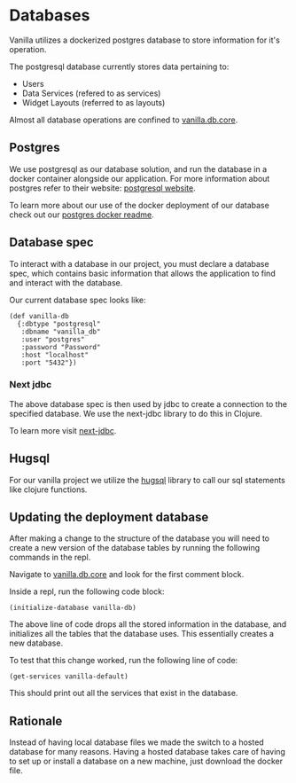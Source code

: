 # Databases

Vanilla utilizes a dockerized postgres database to store information for it's operation.

The postgresql database currently stores data pertaining to:
 - Users
 - Data Services (refered to as services)
 - Widget Layouts (referred to as layouts)


Almost all database operations are confined to 
[vanilla.db.core](../src/clj/vanilla/db/core.clj).



## Postgres

We use postgresql as our database solution, and run the database in a docker container
alongside our application. For more information about postgres refer to their website:
[postgresql website](https://www.postgresql.org/).

To learn more about our use of the docker deployment of our database check out our
[postgres docker readme](postgres-docker-db.md). 


## Database spec

To interact with a database in our project, you must declare a database spec, which 
contains basic information that allows the application to find and interact with the
database.

Our current database spec looks like:

```
(def vanilla-db
  {:dbtype "postgresql"
   :dbname "vanilla_db"
   :user "postgres"
   :password "Password"
   :host "localhost"
   :port "5432"})
```  

### Next jdbc

The above database spec is then used by jdbc to create a connection to the specified 
database. We use the next-jdbc library to do this in Clojure. 

To learn more visit 
[next-jdbc](https://github.com/seancorfield/next-jdbc).




## Hugsql

For our vanilla project we utilize the [hugsql](https://www.hugsql.org) library to 
call our sql statements like clojure functions. 






## Updating the deployment database

After making a change to the structure of the database you will need to 
create a new version of the database tables by running
the following commands in the repl.

Navigate to 
[vanilla.db.core](../src/clj/vanilla/db/core.clj)
and look for the first comment block.

Inside a repl, run the following code block:

```
(initialize-database vanilla-db)  
```
The above line of code drops all the stored information in the
database, and initializes all the tables that the database uses.
This essentially creates a new database.


To test that this change worked, run the following line of code:

```
(get-services vanilla-default)
```

This should print out all the services that exist in the database.





## Rationale

Instead of having local database files we made the switch to a hosted database
for many reasons. Having a hosted database takes care of having to set up or install
a database on a new machine, just download the docker file. 